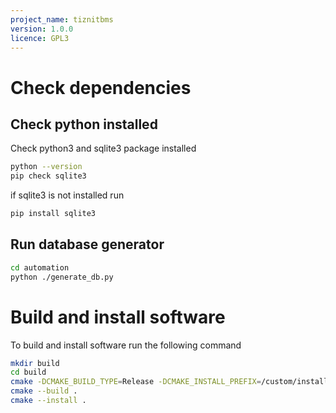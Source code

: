 ```yaml
---
project_name: tiznitbms
version: 1.0.0
licence: GPL3
---
```


# Check dependencies
## Check python installed

Check python3 and sqlite3 package installed
 
```bash
python --version
pip check sqlite3
``` 
if sqlite3 is not installed run

```bash
pip install sqlite3
```

## Run database generator

```bash
cd automation
python ./generate_db.py
```

# Build and install software

To build and install software run the following command

```bash
mkdir build
cd build
cmake -DCMAKE_BUILD_TYPE=Release -DCMAKE_INSTALL_PREFIX=/custom/installation/directory ..
cmake --build .
cmake --install .
```